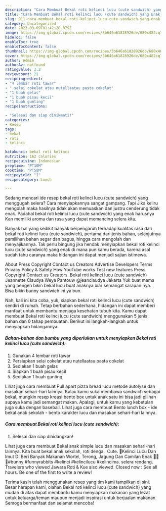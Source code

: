 ```yaml
---
description: "Cara Membuat Bekal roti kelinci lucu (cute sandwich) yang Enak Banget"
title: "Cara Membuat Bekal roti kelinci lucu (cute sandwich) yang Enak Banget"
slug: 911-cara-membuat-bekal-roti-kelinci-lucu-cute-sandwich-yang-enak-banget
category: Uncategorized
date: 2023-03-09T01:42:20.879Z
image: https://img-global.cpcdn.com/recipes/3b646a61828926de/680x482cq70/bekal-roti-kelinci-lucu-cute-sandwich-foto-resep-utama.jpg
hideToc: false
enableToc: true
enableTocContent: false
thumbnail: https://img-global.cpcdn.com/recipes/3b646a61828926de/680x482cq70/bekal-roti-kelinci-lucu-cute-sandwich-foto-resep-utama.jpg
cover: https://img-global.cpcdn.com/recipes/3b646a61828926de/680x482cq70/bekal-roti-kelinci-lucu-cute-sandwich-foto-resep-utama.jpg
author: Admin
authorAv: notfound
ratingvalue: 3.2
reviewcount: 22
recipeingredient:
- "4 lembar roti tawar"
- " selai cokelat atau nutellaatau pasta cokelat"
- "1 buah gelas"
- "1 buah pisau kecil"
- "1 buah gunting"
recipeinstructions:

- "Selesai dan siap dinikmati!"
categories:
- Resep
tags:
- bekal
- roti
- kelinci

katakunci: bekal roti kelinci 
nutrition: 162 calories
recipecuisine: Indonesian
preptime: "PT10M"
cooktime: "PT58M"
recipeyield: "1"
recipecategory: Lunch

---
```



Sedang mencari ide resep bekal roti kelinci lucu (cute sandwich) yang menggugah selera? Cara menyiapkannya sangat gampang. Tapi Jika keliru mengolah maka hasilnya tidak akan memuaskan dan justru cenderung tidak enak. Padahal bekal roti kelinci lucu (cute sandwich) yang enak harusnya Kan memiliki aroma dan rasa yang dapat memancing selera kita.


Banyak hal yang sedikit banyak berpengaruh terhadap kualitas rasa dari bekal roti kelinci lucu (cute sandwich), pertama dari jenis bahan, selanjutnya pemilihan bahan segar dan bagus, hingga cara mengolah dan menyajikannya. Tak perlu bingung jika hendak menyiapkan bekal roti kelinci lucu (cute sandwich) yang enak di mana pun kamu berada, karena asal sudah tahu caranya maka hidangan ini dapat menjadi sajian istimewa.

About Press Copyright Contact us Creators Advertise Developers Terms Privacy Policy &amp; Safety How YouTube works Test new features Press Copyright Contact us Creators. Bekal roti kelinci lucu (cute sandwich) Jeannette Claudya Weya Pantouw @jeanclaudya Jakarta Yuk buat mama yang pengen bikin bekal lucu buat anaknya biar semangat sarapan nya. Bisa bikin bunny sandwich ini ya bun.


Nah, kali ini kita coba, yuk, siapkan bekal roti kelinci lucu (cute sandwich) sendiri di rumah. Tetap berbahan sederhana, hidangan ini dapat memberi manfaat untuk membantu menjaga kesehatan tubuh kita. Kamu dapat membuat Bekal roti kelinci lucu (cute sandwich) menggunakan 5 jenis bahan dan 0 tahap pembuatan. Berikut ini langkah-langkah untuk menyiapkan hidangannya.

<!--inarticleads1-->

##### Bahan-bahan dan bumbu yang diperlukan untuk menyiapkan Bekal roti kelinci lucu (cute sandwich):

1. Gunakan 4 lembar roti tawar
1. Persiapkan  selai cokelat atau nutellaatau pasta cokelat
1. Sediakan 1 buah gelas
1. Siapkan 1 buah pisau kecil
1. Sediakan 1 buah gunting


Lihat juga cara membuat Pull apart pizza bread lucu metode autolyse dan masakan sehari-hari lainnya. Kalau kamu suka membawa sandwich sebagai bekal, mungkin resep kreasi bento box untuk anak satu ini bisa jadi pilihan supaya kamu jadi semangat makan. Apalagi, untuk kamu yang kebetulan juga suka dengan baseball. Lihat juga cara membuat Bento lunch box - ide bekal anak sekolah - bento karakter lucu dan masakan sehari-hari lainnya. 

<!--inarticleads2-->

##### Cara membuat Bekal roti kelinci lucu (cute sandwich):


1. Selesai dan siap dihidangkan!

Lihat juga cara membuat Bekal anak simple lucu dan masakan sehari-hari lainnya. Kita buat bekal anak sekolah, roti denga. ️ Cute. 🐰Kelinci Lucu Dan Imut Di Beri Banyak Makanan Wortel, Terong, Jagung Dan Camilan Enak 🥕🌽🍆#bunny #funnyrabbits #kelinci #kelincilucu #kelincima. selera rendang. Travelers who viewed Jawara Roti &amp; Kue also viewed. Closed now : See all hours. Be one of the first to write a review! 

Terima kasih telah menggunakan resep yang tim kami tampilkan di sini. Besar harapan kami, olahan Bekal roti kelinci lucu (cute sandwich) yang mudah di atas dapat membantu kamu menyiapkan makanan yang lezat untuk keluarga/teman maupun menjadi inspirasi untuk berjualan makanan. Semoga bermanfaat dan selamat mencoba!
